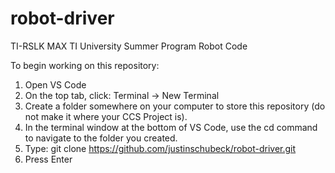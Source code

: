 # robot-driver
TI-RSLK MAX TI University Summer Program Robot Code

To begin working on this repository:
1. Open VS Code
2. On the top tab, click: Terminal -> New Terminal
3. Create a folder somewhere on your computer to store this repository (do not make it where your CCS Project is).
4. In the terminal window at the bottom of VS Code, use the cd command to navigate to the folder you created. 
5. Type: git clone https://github.com/justinschubeck/robot-driver.git
6. Press Enter
